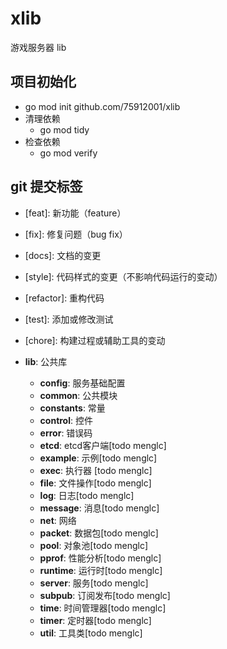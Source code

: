 # xlib
游戏服务器 lib

## 项目初始化
- go mod init github.com/75912001/xlib
- 清理依赖
  - go mod tidy
- 检查依赖
  - go mod verify

## git 提交标签
- \[feat\]: 新功能（feature）
- \[fix\]: 修复问题（bug fix）
- \[docs\]: 文档的变更
- \[style\]: 代码样式的变更（不影响代码运行的变动）
- \[refactor\]: 重构代码
- \[test\]: 添加或修改测试
- \[chore\]: 构建过程或辅助工具的变动


- **lib**: 公共库
  - **config**: 服务基础配置
  - **common**: 公共模块
  - **constants**: 常量
  - **control**: 控件
  - **error**: 错误码
  - **etcd**: etcd客户端[todo menglc]
  - **example**: 示例[todo menglc]
  - **exec**: 执行器 [todo menglc]
  - **file**: 文件操作[todo menglc]
  - **log**: 日志[todo menglc]
  - **message**: 消息[todo menglc]
  - **net**: 网络
  - **packet**: 数据包[todo menglc]
  - **pool**: 对象池[todo menglc]
  - **pprof**: 性能分析[todo menglc]
  - **runtime**: 运行时[todo menglc]
  - **server**: 服务[todo menglc]
  - **subpub**: 订阅发布[todo menglc]
  - **time**: 时间管理器[todo menglc]
  - **timer**: 定时器[todo menglc]
  - **util**: 工具类[todo menglc]